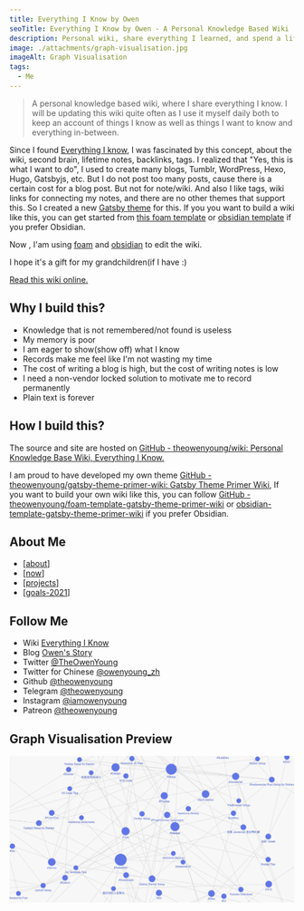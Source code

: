 ```yaml
---
title: Everything I Know by Owen
seoTitle: Everything I Know by Owen - A Personal Knowledge Based Wiki
description: Personal wiki, share everything I learned, and spend a lifetime updating it. I hope it'll be a good gift for my grandchildren.
image: ./attachments/graph-visualisation.jpg
imageAlt: Graph Visualisation
tags:
  - Me
---
```


> A personal knowledge based wiki, where I share everything I know. I will be updating this wiki quite often as I use it myself daily both to keep an account of things I know as well as things I want to know and everything in-between.

Since I found [Everything I know](https://wiki.nikitavoloboev.xyz), I was fascinated by this concept, about the wiki, second brain, lifetime notes, backlinks, tags. I realized that "Yes, this is what I want to do", I used to create many blogs, Tumblr, WordPress, Hexo, Hugo, Gatsbyjs, etc. But I do not post too many posts, cause there is a certain cost for a blog post. But not for note/wiki. And also I like tags, wiki links for connecting my notes, and there are no other themes that support this. So I created a new [Gatsby theme](https://github.com/theowenyoung/gatsby-theme-primer-wiki) for this. If you you want to build a wiki like this, you can get started from [this foam template](https://github.com/theowenyoung/foam-template-gatsby-theme-primer-wiki) or [obsidian template](https://github.com/theowenyoung/obsidian-template-gatsby-theme-primer-wiki) if you prefer Obsidian.

Now , I'am using [foam](https://github.com/foambubble/foam) and [obsidian](https://obsidian.md/) to edit the wiki.

I hope it's a gift for my grandchildren(if I have :)

[Read this wiki online.](https://wiki.owenyoung.com/)

## Why I build this?

- Knowledge that is not remembered/not found is useless
- My memory is poor
- I am eager to show(show off) what I know
- Records make me feel like I'm not wasting my time
- The cost of writing a blog is high, but the cost of writing notes is low
- I need a non-vendor locked solution to motivate me to record permanently
- Plain text is forever

## How I build this?

The source and site are hosted on [GitHub - theowenyoung/wiki: Personal Knowledge Base Wiki, Everything I Know.](https://github.com/theowenyoung/wiki)

I am proud to have developed my own theme [GitHub - theowenyoung/gatsby-theme-primer-wiki: Gatsby Theme Primer Wiki](https://github.com/theowenyoung/gatsby-theme-primer-wiki), If you want to build your own wiki like this, you can follow [GitHub - theowenyoung/foam-template-gatsby-theme-primer-wiki](https://github.com/theowenyoung/foam-template-gatsby-theme-primer-wiki) or [obsidian-template-gatsby-theme-primer-wiki](https://github.com/theowenyoung/obsidian-template-gatsby-theme-primer-wiki) if you prefer Obsidian.

## About Me

- [[about]]
- [[now]]
- [[projects]]
- [[goals-2021]]

## Follow Me

- Wiki [Everything I Know](https://wiki.owenyoung.com/)
- Blog [Owen's Story](https://blog.owenyoung.com)
- Twitter [@TheOwenYoung](https://twitter.com/TheOwenYoung)
- Twitter for Chinese [@owenyoung_zh](https://twitter.com/owenyoung_zh)
- Github [@theowenyoung](https://github.com/theowenyoung)
- Telegram [@theowenyoung](https://t.me/theowenyoung)
- Instagram [@iamowenyoung](https://www.instagram.com/iamowenyoung/)
- Patreon [@theowenyoung](https://www.patreon.com/theowenyoung)

## Graph Visualisation Preview

![Graph Visualisation](./attachments/graph-visualisation.jpg)

[//begin]: # "Autogenerated link references for markdown compatibility"
[about]: about.md "About Me"
[now]: now.md "What I’m doing now?"
[projects]: projects.md "Projects"
[goals-2021]: goals-2021.md "2021 Goals"
[//end]: # "Autogenerated link references"
